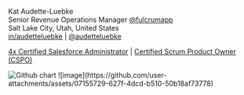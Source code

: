 <!DOCTYPE html>
<html>
<body>



Kat Audette-Luebke<br>
Senior Revenue Operations Manager <a href="https://github.com/fulcrumapp">@fulcrumapp</a><br>
Salt Lake City, Utah, United States<br>
<a href="https://www.linkedin.com/in/audetteluebke/">in/audetteluebke</a> | <a href="https://github.com/audetteluebke">@audetteluebke</a>
<p>
<a href="https://trailhead.salesforce.com/en/credentials/certification-detail-print/?searchString=seeR4WZkLDcUbMnX9dhxpwSvdG3aB6rZH6ytY/1mOGeu3ITkjCESt1ri4DMKMvyS">4x Certified Salesforce Administrator</a> | <a href="https://bcert.me/swydycxxm"> Certified Scrum Product Owner (CSPO)</a>
<p></p>
<img src="http://ghchart.rshah.org/audetteluebke" alt="Github chart" />
![image](https://github.com/user-attachments/assets/07155729-627f-4dcd-b510-50b18af73778)

